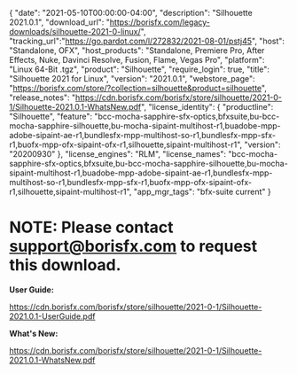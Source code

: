 {
  "date": "2021-05-10T00:00:00-04:00",
  "description": "Silhouette 2021.0.1",
  "download_url": "https://borisfx.com/legacy-downloads/silhouette-2021-0-linux/",
  "tracking_url":"https://go.pardot.com/l/272832/2021-08-01/pstj45",
  "host": "Standalone, OFX",
  "host_products": "Standalone, Premiere Pro, After Effects, Nuke, Davinci Resolve, Fusion, Flame, Vegas Pro",
  "platform": "Linux 64-Bit .tgz",
  "product": "Silhouette",
  "require_login": true,
  "title": "Silhouette 2021 for Linux",
  "version": "2021.0.1",
  "webstore_page": "https://borisfx.com/store/?collection=silhouette&product=silhouette",
  "release_notes": "https://cdn.borisfx.com/borisfx/store/silhouette/2021-0-1/Silhouette-2021.0.1-WhatsNew.pdf",
  "license_identity": {
    "productline": "Silhouette",
    "feature": "bcc-mocha-sapphire-sfx-optics,bfxsuite,bu-bcc-mocha-sapphire-silhouette,bu-mocha-sipaint-multihost-r1,buadobe-mpp-adobe-sipaint-ae-r1,bundlesfx-mpp-multihost-so-r1,bundlesfx-mpp-sfx-r1,buofx-mpp-ofx-sipaint-ofx-r1,silhouette,sipaint-multihost-r1",
    "version": "20200930"
  },
  "license_engines": "RLM",
  "license_names": "bcc-mocha-sapphire-sfx-optics,bfxsuite,bu-bcc-mocha-sapphire-silhouette,bu-mocha-sipaint-multihost-r1,buadobe-mpp-adobe-sipaint-ae-r1,bundlesfx-mpp-multihost-so-r1,bundlesfx-mpp-sfx-r1,buofx-mpp-ofx-sipaint-ofx-r1,silhouette,sipaint-multihost-r1",
  "app_mgr_tags": "bfx-suite current"
}
# NOTE: Please contact support@borisfx.com to request this download.

**User Guide:**

https://cdn.borisfx.com/borisfx/store/silhouette/2021-0-1/Silhouette-2021.0.1-UserGuide.pdf

**What's New:**

https://cdn.borisfx.com/borisfx/store/silhouette/2021-0-1/Silhouette-2021.0.1-WhatsNew.pdf
